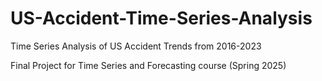 # US-Accident-Time-Series-Analysis
Time Series Analysis of US Accident Trends from 2016-2023

Final Project for Time Series and Forecasting course (Spring 2025)
